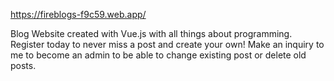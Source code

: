 https://fireblogs-f9c59.web.app/

Blog Website created with Vue.js with all things about programming. 
Register today to never miss a post and create your own! Make an inquiry to me to become an admin to be able to change existing post or delete old posts.
